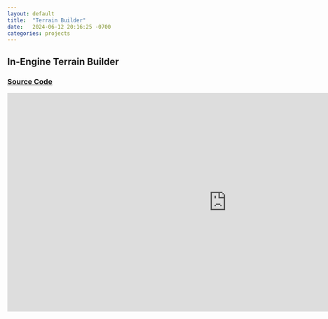 ```yaml
---
layout: default
title:  "Terrain Builder"
date:   2024-06-12 20:16:25 -0700
categories: projects
---
```


## In-Engine Terrain Builder

### [Source Code](https://github.com/robbiegrier/Game-Engine)

<iframe width="1000" height="500" src="https://www.youtube.com/embed/L6XEXuVbLBU?si=mcOxWJEXTaogOukv" title="YouTube video player" frameborder="0" allow="accelerometer; autoplay; clipboard-write; encrypted-media; gyroscope; picture-in-picture; web-share" referrerpolicy="strict-origin-when-cross-origin" allowfullscreen></iframe>

<object data="assets/ResearchProjectTerrainEditorPaper.pdf" width="1000" height="1000" type='application/pdf'/>